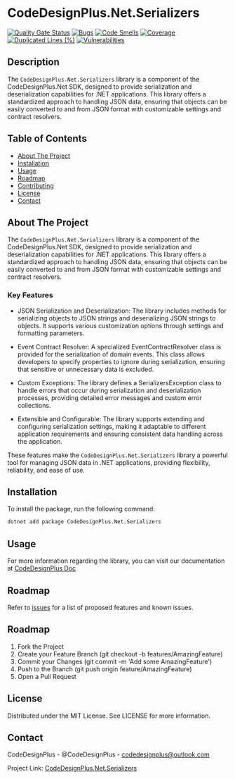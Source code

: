 # CodeDesignPlus.Net.Serializers

[![Quality Gate Status](https://sonarcloud.io/api/project_badges/measure?project=CodeDesignPlus.Net.Serializers&metric=alert_status)](https://sonarcloud.io/summary/new_code?id=CodeDesignPlus.Net.Serializers)
[![Bugs](https://sonarcloud.io/api/project_badges/measure?project=CodeDesignPlus.Net.Serializers&metric=bugs)](https://sonarcloud.io/summary/new_code?id=CodeDesignPlus.Net.Serializers)
[![Code Smells](https://sonarcloud.io/api/project_badges/measure?project=CodeDesignPlus.Net.Serializers&metric=code_smells)](https://sonarcloud.io/summary/new_code?id=CodeDesignPlus.Net.Serializers)
[![Coverage](https://sonarcloud.io/api/project_badges/measure?project=CodeDesignPlus.Net.Serializers&metric=coverage)](https://sonarcloud.io/summary/new_code?id=CodeDesignPlus.Net.Serializers)
[![Duplicated Lines (%)](https://sonarcloud.io/api/project_badges/measure?project=CodeDesignPlus.Net.Serializers&metric=duplicated_lines_density)](https://sonarcloud.io/summary/new_code?id=CodeDesignPlus.Net.Serializers)
[![Vulnerabilities](https://sonarcloud.io/api/project_badges/measure?project=CodeDesignPlus.Net.Serializers&metric=vulnerabilities)](https://sonarcloud.io/summary/new_code?id=CodeDesignPlus.Net.Serializers)


## Description
The `CodeDesignPlus.Net.Serializers` library is a component of the CodeDesignPlus.Net SDK, designed to provide serialization and deserialization capabilities for .NET applications. This library offers a standardized approach to handling JSON data, ensuring that objects can be easily converted to and from JSON format with customizable settings and contract resolvers.

## Table of Contents
- [About The Project](#about-the-project)
- [Installation](#installation)
- [Usage](#usage)
- [Roadmap](#roadmap)
- [Contributing](#contributing)
- [License](#license)
- [Contact](#contact)

## About The Project
The `CodeDesignPlus.Net.Serializers` library is a component of the CodeDesignPlus.Net SDK, designed to provide serialization and deserialization capabilities for .NET applications. This library offers a standardized approach to handling JSON data, ensuring that objects can be easily converted to and from JSON format with customizable settings and contract resolvers.

### Key Features
- JSON Serialization and Deserialization: The library includes methods for serializing objects to JSON strings and deserializing JSON strings to objects. It supports various customization options through settings and formatting parameters.

- Event Contract Resolver: A specialized EventContractResolver class is provided for the serialization of domain events. This class allows developers to specify properties to ignore during serialization, ensuring that sensitive or unnecessary data is excluded.

- Custom Exceptions: The library defines a SerializersException class to handle errors that occur during serialization and deserialization processes, providing detailed error messages and custom error collections.

- Extensible and Configurable: The library supports extending and configuring serialization settings, making it adaptable to different application requirements and ensuring consistent data handling across the application.

These features make the `CodeDesignPlus.Net.Serializers` library a powerful tool for managing JSON data in .NET applications, providing flexibility, reliability, and ease of use.

## Installation
To install the package, run the following command:
```bash
dotnet add package CodeDesignPlus.Net.Serializers
```

## Usage
For more information regarding the library, you can visit our documentation at [CodeDesignPlus Doc](https://doc.codedesignplus.com)

## Roadmap
Refer to [issues](https://github.com/codedesignplus/CodeDesignPlus.Net.Sdk/issues) for a list of proposed features and known issues.

## Roadmap
1. Fork the Project
2. Create your Feature Branch (git checkout -b features/AmazingFeature)
3. Commit your Changes (git commit -m 'Add some AmazingFeature')
4. Push to the Branch (git push origin feature/AmazingFeature)
5. Open a Pull Request

## License
Distributed under the MIT License. See LICENSE for more information.

## Contact
CodeDesignPlus - @CodeDesignPlus - codedesignplus@outlook.com

Project Link: [CodeDesignPlus.Net.Serializers](https://github.com/codedesignplus/CodeDesignPlus.Net.Sdk/tree/main/packages/CodeDesignPlus.Net.Serializers)
